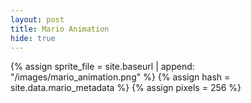 ```yaml
---
layout: post
title: Mario Animation
hide: true
---
```


<!-- Liquid: Define sprite file path and metadata -->
{% assign sprite_file = site.baseurl | append: "/images/mario_animation.png" %}
{% assign hash = site.data.mario_metadata %}
{% assign pixels = 256 %}

<!-- HTML for sprite -->
<p id="mario" class="sprite"></p>

<!-- CSS for sprite -->
<style>
  .sprite {
    height: {{ pixels }}px;
    width: {{ pixels }}px;
    background-image: url('{{ sprite_file }}');
    background-repeat: no-repeat;
  }

  #mario {
    background-position: calc({{ animations[0].col }} * {{ pixels }} * -1px) calc({{ animations[0].row }} * {{ pixels }} * -1px);
  }
</style>

<!-- JavaScript for sprite animation -->
<script>
  // Convert YAML hash to JavaScript object
  var mario_metadata = {};
  {% for key in hash %}
    var key = "{{ key | first }}";
    var values = {};
    values["row"] = {{ hash[key].row }};
    values["col"] = {{ hash[key].col }};
    values["frames"] = {{ hash[key].frames }};
    mario_metadata[key] = values;
  {% endfor %}

  // Mario sprite animation class
  class Mario {
    constructor(meta_data) {
      this.tID = null;
      this.positionX = 0;
      this.currentSpeed = 0;
      this.marioElement = document.getElementById("mario");
      this.pixels = {{ pixels }};
      this.interval = 100;
      this.obj = meta_data;
      this.marioElement.style.position = "absolute";
    }

    animate(obj, speed) {
      let frame = 0;
      const row = obj.row * this.pixels;
      this.currentSpeed = speed;

      this.tID = setInterval(() => {
        const col = (frame + obj.col) * this.pixels;
        this.marioElement.style.backgroundPosition = `-${col}px -${row}px`;
        this.marioElement.style.left = `${this.positionX}px`;

        this.positionX += speed;
        frame = (frame + 1) % obj.frames;

        const viewportWidth = window.innerWidth;
        if (this.positionX > viewportWidth - this.pixels) {
          document.documentElement.scrollLeft = this.positionX - viewportWidth + this.pixels;
        }
      }, this.interval);
    }

    startWalking() {
      this.stopAnimate();
      this.animate(this.obj["Walk"], 3);
    }

    startRunning() {
      this.stopAnimate();
      this.animate(this.obj["Run1"], 6);
    }

    startPuffing() {
      this.stopAnimate();
      this.animate(this.obj["Puff"], 0);
    }

    startCheering() {
      this.stopAnimate();
      this.animate(this.obj["Cheer"], 0);
    }

    startFlipping() {
      this.stopAnimate();
      this.animate(this.obj["Flip"], 0);
    }

    startResting() {
      this.stopAnimate();
      this.animate(this.obj["Rest"], 0);
    }

    startWalkingLeft() {
      this.stopAnimate();
      this.animate(this.obj["WalkLeft"], -3); // Use negative speed for left movement
    }

    startRunningLeft() {
      this.stopAnimate();
      this.animate(this.obj["RunLeft"], -6); // Use negative speed for left movement
    }

    stopAnimate() {
      clearInterval(this.tID);
    }
  }

  const mario = new Mario(mario_metadata);

  // Keydown event listener for arrow keys
  window.addEventListener("keydown", (event) => {
    if (event.key === "ArrowRight") {
      event.preventDefault();
      if (event.repeat) {
        mario.startCheering();
      } else {
        if (mario.currentSpeed === 0) {
          mario.startWalking();
        } else if (mario.currentSpeed === 3) {
          mario.startRunning();
        }
      }
    } else if (event.key === "ArrowLeft") {
      event.preventDefault();
      if (event.repeat) {
        mario.stopAnimate();
      } else {
        mario.startWalkingLeft(); // Start walking left movement
      }
    }
  });

  // Touchstart event listener for touch controls
  window.addEventListener("touchstart", (event) => {
    event.preventDefault();
    if (event.touches[0].clientX > window.innerWidth / 2) {
      if (currentSpeed === 0) {
        mario.startWalking();
      } else if (currentSpeed === 3) {
        mario.startRunning();
      }
    } else {
      mario.startWalkingLeft(); // Start walking left movement
    }
  });

  // Window blur event listener to stop animation
  window.addEventListener("blur", () => {
    mario.stopAnimate();
  });

  // Window focus event listener to start flipping animation
  window.addEventListener("focus", () => {
    mario.startFlipping();
  });

  // Page load event listener to start resting animation
  document.addEventListener("DOMContentLoaded", () => {
    const scale = window.devicePixelRatio;
    const sprite = document.querySelector(".sprite");
    sprite.style.transform = `scale(${0.2 * scale})`;
    mario.startResting();
  });

</script>


